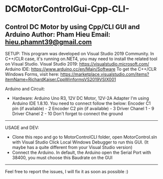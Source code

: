 # DCMotorControlGui-Cpp-CLI-
Control DC Motor by using Cpp/CLI GUI and Arduino
Author: Pham Hieu
Email: hieu.phamnt39@gmail.com
----------------------------------------------------------
SETUP:
This program was developed on Visual Studio 2019 Community.
In C++/CLR case, it's running on.NET4, you may need to install the related tool on Visual Studio.
Visual Studio 2019: https://visualstudio.microsoft.com/
Arduino IDE: https://www.arduino.cc/en/Main/Software
To get the C++/CLR Windows Forms, visit here: https://marketplace.visualstudio.com/items?itemName=RichardKaiser.CppWinformsVS2019VSIX001

Arduino and Circuit:
- Hardware: Arduino Uno R3, 12V DC Motor, 12V-2A Adapter
I'm using Arduino IDE 1.8.10.
You need to connect follow the below:
Encoder C1 pin (if available) - 2
Encoder C2 pin (if available) - 3
Driver Chanel 1 - 9
Driver Chanel 2 - 10
Don't forget to connect the ground
----------------------------------------------------------
USAGE and DEV:
- Clone this repo and go to MotorControlCLI folder, open MotorControl.sln with Visual Studio
Click Local Windows Debugger to run this GUI. (It maybe has a quite different from your Visual Studio version)
- Connect the Arduino. In default, the Arduino open the Serial Port with 38400, you must choose this Baudrate on the GUI

----------------------------------------------------------
Feel free to report the issues, I will fix it as soon as possible :) 
